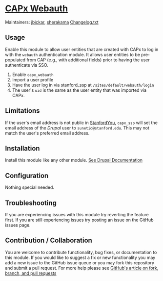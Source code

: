 # [CAPx Webauth](https://github.com/SU-SWS/stanford_capx)

Maintainers: [jbickar](https://github.com/jbickar), [sherakama](https://github.com/sherakama)
[Changelog.txt](CHANGELOG.txt)

Usage
---

Enable this module to allow user entities that are created with CAPx to log in with the `webauth` authentication module.
It allows user entities to be pre-populated from CAP (e.g., with additional fields) prior to having the user authenticate via SSO.

1. Enable `capx_webauth`
2. Import a user profile
3. Have the user log in via stanford_ssp at `/sites/default/webauth/login`
4. The user's `uid` is the same as the user entity that was imported via CAPx.

Limitations
---
If the user's email address is not public in [StanfordYou](https://stanfordyou.stanford.edu), `capx_ssp` will set the email address of the _Drupal_ user to `sunetid@stanford.edu`. This may not match the user's preferred email address.

Installation
---

Install this module like any other module. [See Drupal Documentation](https://drupal.org/documentation/install/modules-themes/modules-7)

Configuration
---

Nothing special needed.

Troubleshooting
---

If you are experiencing issues with this module try reverting the feature first. If you are still experiencing issues try posting an issue on the GitHub issues page.

Contribution / Collaboration
---

You are welcome to contribute functionality, bug fixes, or documentation to this module. If you would like to suggest a fix or new functionality you may add a new issue to the GitHub issue queue or you may fork this repository and submit a pull request. For more help please see [GitHub's article on fork, branch, and pull requests](https://help.github.com/articles/using-pull-requests)
